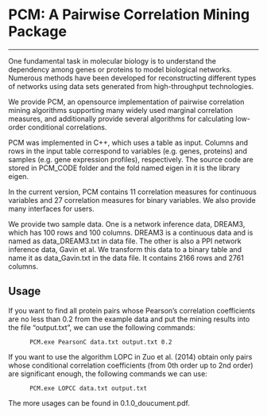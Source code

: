 # PCM: A Pairwise Correlation Mining Package
------ 
One fundamental task in molecular biology is to understand the dependency among genes or proteins to model
biological networks. Numerous methods have been developed for reconstructing different types of networks using data sets generated from high-throughput technologies. 

We provide PCM, an opensource implementation of pairwise correlation mining algorithms supporting many widely used marginal correlation measures, and additionally provide several algorithms for calculating low-order conditional correlations.

PCM was implemented in C++, which uses a table as input. Columns and rows in the input table correspond to variables (e.g. genes, proteins) and samples (e.g. gene expression profiles), respectively. The source code are stored in PCM_CODE folder and the fold named eigen in it is the library eigen.

In the current version, PCM contains 11 correlation measures for continuous variables and 27 correlation
measures for binary variables. We also provide many interfaces for users. 

We provide two sample data. One is a network inference data, DREAM3, which has 100 rows and 100 columns.  DREAM3 is a continuous data and is named as data_DREAM3.txt in data file. The other is also a PPI network inference data, Gavin et al. We transform this data to a binary table and name it as data_Gavin.txt in the data file. It contains 2166 rows and 2761 columns. 

## Usage
If you want to find all protein pairs whose Pearson’s correlation coefficients are no less than 0.2 from the example data and put the mining results into the file “output.txt”, we can use the following commands:
          
          PCM.exe PearsonC data.txt output.txt 0.2 
  
If you want to use the algorithm LOPC in Zuo et al. (2014) obtain only pairs whose conditional correlation coefficients (from 0th order up to 2nd order) are significant enough, the following commands we can use:
            
          PCM.exe LOPCC data.txt output.txt

The more usages can be found in  0.1.0_doucument.pdf.  

